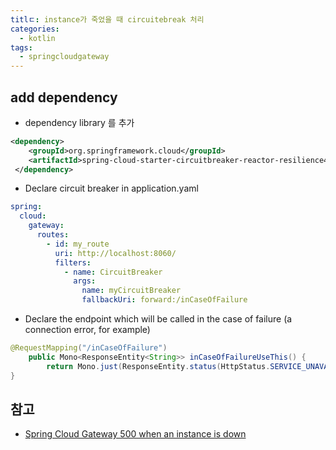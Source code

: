 ```yaml
---
titlㄷ: instance가 죽었을 때 circuitebreak 처리 
categories:
  - kotlin
tags:
  - springcloudgateway
--- 
```

## add dependency 
- dependency library 를 추가 
```xml
<dependency>
    <groupId>org.springframework.cloud</groupId>
    <artifactId>spring-cloud-starter-circuitbreaker-reactor-resilience4j</artifactId>
 </dependency>
```
- Declare circuit breaker in application.yaml

```yaml
spring:
  cloud:
    gateway:
      routes:
        - id: my_route
          uri: http://localhost:8060/
          filters:
            - name: CircuitBreaker
              args:
                name: myCircuitBreaker
                fallbackUri: forward:/inCaseOfFailure
```

- Declare the endpoint which will be called in the case of failure (a connection error, for example)
```java
@RequestMapping("/inCaseOfFailure")
    public Mono<ResponseEntity<String>> inCaseOfFailureUseThis() {
        return Mono.just(ResponseEntity.status(HttpStatus.SERVICE_UNAVAILABLE).body("body for service failure case"));
}
```

## 참고
- [Spring Cloud Gateway 500 when an instance is down](https://stackoverflow.com/questions/64440951/spring-cloud-gateway-500-when-an-instance-is-down)
